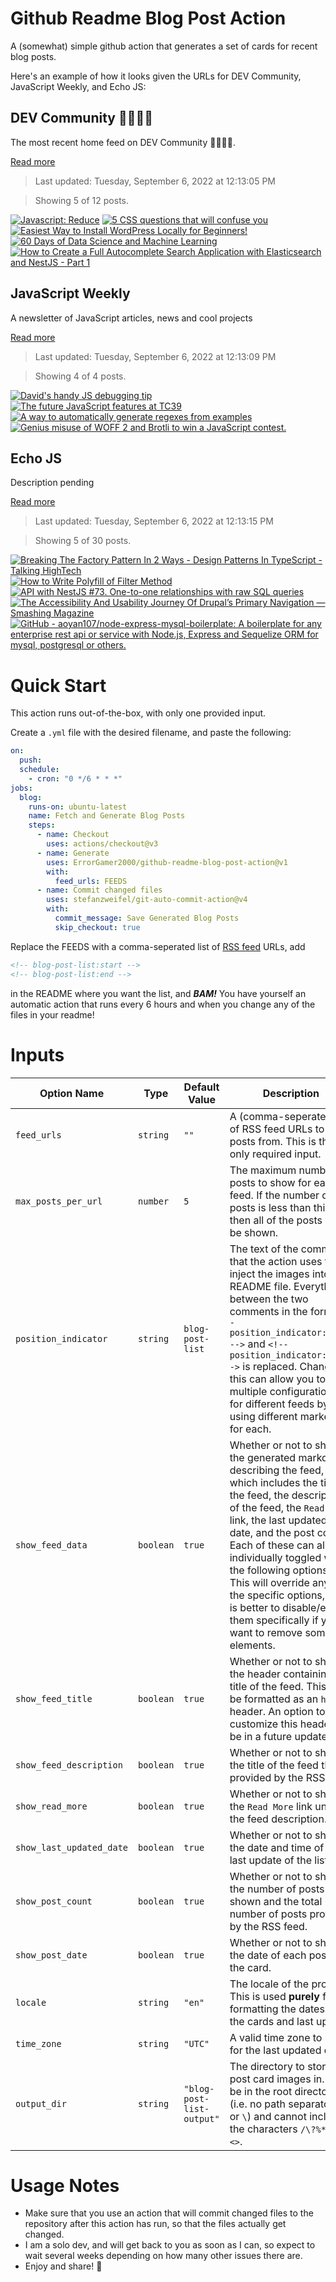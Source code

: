 # Github Readme Blog Post Action

A (somewhat) simple github action that generates a set of cards for recent blog posts.

Here's an example of how it looks given the URLs for DEV Community, JavaScript Weekly, and Echo JS:

<!-- post-list:start -->
## DEV Community 👩‍💻👨‍💻

The most recent home feed on DEV Community 👩‍💻👨‍💻.

[Read more](https://dev.to)
> Last updated: Tuesday, September 6, 2022 at 12:13:05 PM

> Showing 5 of 12 posts.

[![Javascript: Reduce](https://raw.githubusercontent.com/ErrorGamer2000/github-readme-blog-post-action/main/generated_files/DEV_Community_👩‍💻👨‍💻/Javascript__Reduce.svg)](https://dev.to/urstrulyvishwak/javascript-reduce-2b6d)
[![5 CSS questions that will confuse you](https://raw.githubusercontent.com/ErrorGamer2000/github-readme-blog-post-action/main/generated_files/DEV_Community_👩‍💻👨‍💻/5_CSS_questions_that_will_confuse_you.svg)](https://dev.to/melnik909/5-css-questions-that-will-confuse-you-21gl)
[![Easiest Way to Install WordPress Locally for Beginners!](https://raw.githubusercontent.com/ErrorGamer2000/github-readme-blog-post-action/main/generated_files/DEV_Community_👩‍💻👨‍💻/Easiest_Way_to_Install_WordPress_Locally_for_Beginners!.svg)](https://dev.to/devarshishimpi/easiest-way-to-install-wordpress-locally-for-beginners-5620)
[![60 Days of Data Science and Machine Learning](https://raw.githubusercontent.com/ErrorGamer2000/github-readme-blog-post-action/main/generated_files/DEV_Community_👩‍💻👨‍💻/60_Days_of_Data_Science_and_Machine_Learning.svg)](https://dev.to/thunderstroke/60-days-of-data-science-and-machine-learning-174m)
[![How to Create a Full Autocomplete Search Application with Elasticsearch and NestJS - Part 1](https://raw.githubusercontent.com/ErrorGamer2000/github-readme-blog-post-action/main/generated_files/DEV_Community_👩‍💻👨‍💻/How_to_Create_a_Full_Autocomplete_Search_Application_with_Elasticsearch_and_NestJS_-_Part_1.svg)](https://dev.to/airscholar/how-to-create-a-full-autocomplete-search-application-with-elasticsearch-and-nestjs-part-1-27k4)


## JavaScript Weekly

A newsletter of JavaScript articles, news and cool projects

[Read more](https://javascriptweekly.com/)
> Last updated: Tuesday, September 6, 2022 at 12:13:09 PM

> Showing 4 of 4 posts.

[![David's handy JS debugging tip](https://raw.githubusercontent.com/ErrorGamer2000/github-readme-blog-post-action/main/generated_files/JavaScript_Weekly/David's_handy_JS_debugging_tip.svg)](https://javascriptweekly.com/issues/604)
[![The future JavaScript features at TC39](https://raw.githubusercontent.com/ErrorGamer2000/github-readme-blog-post-action/main/generated_files/JavaScript_Weekly/The_future_JavaScript_features_at_TC39.svg)](https://javascriptweekly.com/issues/603)
[![A way to automatically generate regexes from examples](https://raw.githubusercontent.com/ErrorGamer2000/github-readme-blog-post-action/main/generated_files/JavaScript_Weekly/A_way_to_automatically_generate_regexes_from_examples.svg)](https://javascriptweekly.com/issues/602)
[![Genius misuse of WOFF 2 and Brotli to win a JavaScript contest.](https://raw.githubusercontent.com/ErrorGamer2000/github-readme-blog-post-action/main/generated_files/JavaScript_Weekly/Genius_misuse_of_WOFF_2_and_Brotli_to_win_a_JavaScript_contest..svg)](https://javascriptweekly.com/issues/601)


## Echo JS

Description pending

[Read more](
http://www.echojs.com
)
> Last updated: Tuesday, September 6, 2022 at 12:13:15 PM

> Showing 5 of 30 posts.

[![Breaking The Factory Pattern In 2 Ways - Design Patterns In TypeScript - Talking HighTech](https://raw.githubusercontent.com/ErrorGamer2000/github-readme-blog-post-action/main/generated_files/_Echo_JS_/Breaking_The_Factory_Pattern_In_2_Ways_-_Design_Patterns_In_TypeScript_-_Talking_HighTech.svg)](https://www.talkinghightech.com/en/typescript-factory-pattern/)
[![How to Write Polyfill of Filter Method](https://raw.githubusercontent.com/ErrorGamer2000/github-readme-blog-post-action/main/generated_files/_Echo_JS_/How_to_Write_Polyfill_of_Filter_Method.svg)](https://www.youtube.com/watch?v=rSAyBK8pkCA)
[![API with NestJS #73. One-to-one relationships with raw SQL queries](https://raw.githubusercontent.com/ErrorGamer2000/github-readme-blog-post-action/main/generated_files/_Echo_JS_/API_with_NestJS__73._One-to-one_relationships_with_raw_SQL_queries.svg)](http://wanago.io/2022/09/05/api-nestjs-one-to-one-relationships-sql-queries/)
[![The Accessibility And Usability Journey Of Drupal’s Primary Navigation — Smashing Magazine](https://raw.githubusercontent.com/ErrorGamer2000/github-readme-blog-post-action/main/generated_files/_Echo_JS_/The_Accessibility_And_Usability_Journey_Of_Drupal’s_Primary_Navigation_—_Smashing_Magazine.svg)](https://www.smashingmagazine.com/2022/09/accessibility-usability-drupal-primary-navigation/)
[![GitHub - aoyan107/node-express-mysql-boilerplate: A boilerplate for any enterprise rest api or service with Node.js, Express and Sequelize ORM for mysql, postgresql or others.](https://raw.githubusercontent.com/ErrorGamer2000/github-readme-blog-post-action/main/generated_files/_Echo_JS_/GitHub_-_aoyan107_node-express-mysql-boilerplate__A_boilerplate_for_any_enterprise_rest_api_or_service_with_Node.js__Express_and_Sequelize_ORM_for_mysql__postgresql_or_others..svg)](https://github.com/aoyan107/node-express-mysql-boilerplate)


<!-- post-list:end -->

# Quick Start

This action runs out-of-the-box, with only one provided input.

Create a `.yml` file with the desired filename, and paste the following:

```yml
on:
  push:
  schedule:
    - cron: "0 */6 * * *"
jobs:
  blog:
    runs-on: ubuntu-latest
    name: Fetch and Generate Blog Posts
    steps:
      - name: Checkout
        uses: actions/checkout@v3
      - name: Generate
        uses: ErrorGamer2000/github-readme-blog-post-action@v1
        with:
          feed_urls: FEEDS
      - name: Commit changed files
        uses: stefanzweifel/git-auto-commit-action@v4
        with:
          commit_message: Save Generated Blog Posts
          skip_checkout: true
```

Replace the FEEDS with a comma-seperated list of [RSS feed](https://rss.com/blog/how-do-rss-feeds-work/) URLs, add

```md
<!-- blog-post-list:start -->
<!-- blog-post-list:end -->
```

in the README where you want the list, and **_BAM!_** You have yourself an automatic action that runs every 6 hours and when you change any of the files in your readme!

# Inputs

<table>
  <thead>
    <tr>
      <th>Option Name</th>
      <th>Type</th>
      <th>Default Value</th>
      <th>Description</th>
    </tr>
  </thead>
  <tbody>
    <tr>
      <td><code>feed_urls</code></td>
      <td><code>string</code></td>
      <td><code>""</code></td>
      <td>A (comma-seperated) list of RSS feed URLs to load posts from. This is the only required input.</td>
    </tr>
    <tr>
      <td><code>max_posts_per_url</code></td>
      <td><code>number</code></td>
      <td><code>5</code></td>
      <td>The maximum number of posts to show for each feed. If the number of posts is less than this, then all of the posts will be shown.</td>
    </tr>
    <tr>
      <td><code>position_indicator</code></td>
      <td><code>string</code></td>
      <td><code>blog-post-list</code></td>
      <td>The text of the comments that the action uses to inject the images into the README file. Everything between the two comments in the form <code>&lt;!-- position_indicator:start --&gt;</code> and <code>&lt;!-- position_indicator:end --&gt;</code> is replaced. Changing this can allow you to use multiple configurations for different feeds by using different markers for each.</td>
    </tr>
    <tr>
      <td><code>show_feed_data</code></td>
      <td><code>boolean</code></td>
      <td><code>true</code></td>
      <td>Whether or not to show the generated markdown describing the feed, which includes the title of the feed, the description of the feed, the <code>Read More</code> link, the last updated date, and the post count. Each of these can also be individually toggled with the following options. This will override any of the specific options, so it is better to disable/enable them specifically if you want to remove some elements.</td>
    </tr>
    <tr>
      <td><code>show_feed_title</code></td>
      <td><code>boolean</code></td>
      <td><code>true</code></td>
      <td>Whether or not to show the header containing the title of the feed. This will be formatted as an <code>h2</code> header. An option to customize this header will be in a future update.</td>
    </tr>
    <tr>
      <td><code>show_feed_description</code></td>
      <td><code>boolean</code></td>
      <td><code>true</code></td>
      <td>Whether or not to show the title of the feed that is provided by the RSS feed.</td>
    </tr>
    <tr>
      <td><code>show_read_more</code></td>
      <td><code>boolean</code></td>
      <td><code>true</code></td>
      <td>Whether or not to show the <code>Read More</code> link under the feed description.</td>
    </tr>
    <tr>
      <td><code>show_last_updated_date</code></td>
      <td><code>boolean</code></td>
      <td><code>true</code></td>
      <td>Whether or not to show the date and time of the last update of the list.</td>
    </tr>
    <tr>
      <td><code>show_post_count</code></td>
      <td><code>boolean</code></td>
      <td><code>true</code></td>
      <td>Whether or not to show the number of posts shown and the total number of posts provided by the RSS feed.</td>
    </tr>
    <tr>
      <td><code>show_post_date</code></td>
      <td><code>boolean</code></td>
      <td><code>true</code></td>
      <td>Whether or not to show the date of each post on the card.</td>
    </tr>
    <tr>
      <td><code>locale</code></td>
      <td><code>string</code></td>
      <td><code>"en"</code></td>
      <td>The locale of the project. This is used <strong>purely</strong> for formatting the dates of the cards and last update.</td>
    </tr>
    <tr>
      <td><code>time_zone</code></td>
      <td><code>string</code></td>
      <td><code>"UTC"</code></td>
      <td>A valid time zone to use for the last updated date.</td>
    </tr>
    <tr>
      <td><code>output_dir</code></td>
      <td><code>string</code></td>
      <td><code>"blog-post-list-output"</code></td>
      <td>The directory to store the post card images in. Must be in the root directory (i.e. no path separators <code>/</code> or <code>\</code>) and cannot include the characters <code>/\?%*:|"&lt;&gt;</code>.</td>
    </tr>
<!--
    <tr>
      <td><code></code></td>
      <td><cde></cde></td>
      <td><code></code></td>
      <td></td>
    </tr>
-->
  </tbody>
</table>

# Usage Notes

- Make sure that you use an action that will commit changed files to the repository after this action has run, so that the files actually get changed.
- I am a solo dev, and will get back to you as soon as I can, so expect to wait several weeks depending on how many other issues there are.
- Enjoy and share! 🤗
